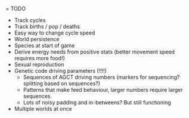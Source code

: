 ﻿= TODO

* Track cycles
* Track births / pop / deaths
* Easy way to change cycle speed
* World persistence
* Species at start of game
* Derive energy needs from positive stats (better movement speed requires more food!)
* Sexual reproduction
* Genetic code driving parameters (!!!!)
  * Sequences of AGCT driving numbers (markers for sequencing? splitting based on sequences?)
  * Patterns that make feed behaviour, larger numbers require larger sequences
  * Lots of noisy padding and in-betweens? But still functioning
* Multiple worlds at once
